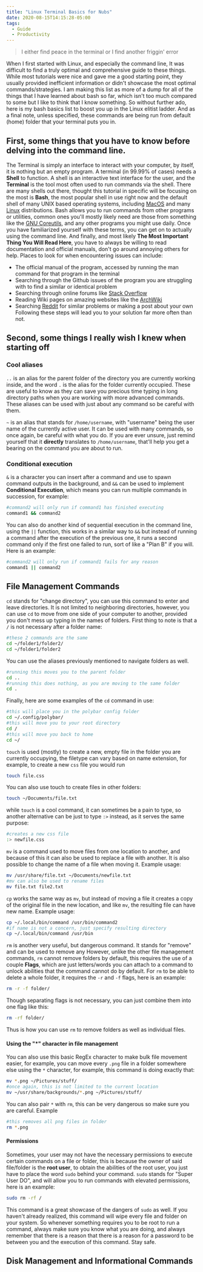 ```yaml
---
title: "Linux Terminal Basics for Nubs"
date: 2020-08-15T14:15:28-05:00
tags:
  - Guide
  - Productivity
---
```


> I either find peace in the terminal or I find another friggin' error

When I first started with Linux, and especially the command line, It was difficult to find a truly optimal and comprehensive guide to these things. While most tutorials were nice and gave me a good starting point, they usually provided inefficient information or didn't showcase the most optimal commands/strategies. I am making this list as more of a dump for all of the things that I have learned about bash so far, which isn't too much compared to some but I like to think that I know something. So without further ado, here is my bash basics list to boost you up in the Linux elitist ladder. And as a final note, unless specified, these commands are being run from default (home) folder that your terminal puts you in.

## First, some things that you have to know before delving into the command line.
The Terminal is simply an interface to interact with your computer, by itself, it is nothing but an empty program. A terminal (in 99.99% of cases) needs a **Shell** to function. A shell is an interactive text interface for the user, and the **Terminal** is the tool most often used to run commands via the shell. There are many shells out there, thought this tutorial in specific will be focusing on the most is **Bash**, the most popular shell in use right now and the default shell of many UNIX based operating systems, including [MacOS](https://en.wikipedia.org/wiki/MacOS) and many [Linux](https://en.wikipedia.org/wiki/Linux) distributions. Bash allows you to run commands from other programs or utilities, common ones you'll mostly likely need are those from something like the [GNU Coreutils](https://en.wikipedia.org/wiki/GNU_Core_Utilities), and any other programs you might use daily. Once you have familiarized yourself with these terms, you can get on to actually using the command line. And finally, and most likely **The Most Important Thing You Will Read Here**, you have to always be willing to read documentation and official manuals, don't go around annoying others for help. Places to look for when encountering issues can include:
  - The official manual of the program, accessed by running the man command for that program in the terminal
  - Searching through the Github issues of the program you are struggling with to find a similar or identical problem
  - Searching through online forums like [Stack Overflow](https://stackoverflow.com/)
  - Reading Wiki pages on amazing websites like the [ArchWiki](https://wiki.archlinux.org/)
  - Searching [Reddit](https://reddit.com) for similar problems or making a post about your own
Following these steps will lead you to your solution far more often than not.

## Second, some things I really wish I knew when starting off 


### Cool aliases
`..` is an alias for the parent folder of the directory you are currently working inside, and the word `.` is the alias for the folder currently occupied. These are useful to know as they can save you precious time typing in long directory paths when you are working with more advanced commands. These aliases can be used with just about any command so be careful with them.

`~` is an alias that stands for `/home/username`, with "username" being the user name of the currently active user. It can be used with many commands, so once again, be careful with what you do. If you are ever unsure, just remind yourself that it **directly** translates to `/home/username`, that'll help you get a bearing on the command you are about to run.


### Conditional execution

`&` is a character you can insert after a command and use to spawn command outputs in the background, and `&&` can be used to implement **Conditional Execution**, which means you can run multiple commands in succession, for example:
```sh
#command2 will only run if command1 has finished executing
command1 && command2
```
You can also do another kind of sequential execution in the command line, using the `||` function, this works in a similar way to `&&` but instead of running a command after the execution of the previous one, it runs a second command only if the first one failed to run, sort of like a "Plan B" if you will. Here is an example:
```sh
#command2 will only run if command1 fails for any reason
command1 || command2
```

## File Management Commands


`cd` stands for "change directory", you can use this command to enter and leave directories. It is not limited to neighboring directories, however, you can use `cd` to move from one side of your computer to another, provided you don't mess up typing in the names of folders. First thing to note is that a `/` is not necessary after a folder name:
```sh
#these 2 commands are the same
cd ~/folder1/folder2/
cd ~/folder1/folder2
```
You can use the aliases previously mentioned to navigate folders as well.
```sh
#running this moves you to the parent folder
cd ..
#running this does nothing, as you are moving to the same folder
cd .
```
Finally, here are some examples of the `cd` command in use:
```sh
#this will place you in the polybar config folder
cd ~/.config/polybar/
#this will move you to your root directory
cd /
#this will move you back to home
cd ~/
```

`touch` is used (mostly) to create a new, empty file in the folder you are currently occupying, the filetype can vary based on name extension, for example, to create a new `css` file you would run
```sh
touch file.css
```
You can also use touch to create files in other folders:
```sh
touch ~/Documents/file.txt
```
while `touch` is a cool command, it can sometimes be a pain to type, so another alternative can be just to type `:>` instead, as it serves the same purpose:
```sh
#creates a new css file
:> newfile.css
```

`mv` is a command used to move files from one location to another, and because of this it can also be used to replace a file with another. It is also possible to change the name of a file when moving it. Example usage:
```sh
mv /usr/share/file.txt ~/Documents/newfile.txt
#mv can also be used to rename files
mv file.txt file2.txt
```

`cp` works the same way as `mv`, but instead of moving a file it creates a copy of the original file in the new location, and like `mv`, the resulting file can have new name. Example usage:
```sh
cp ~/.local/bin/command /usr/bin/command2
#if name is not a concern, just specify resulting directory
cp ~/.local/bin/command /usr/bin
```

`rm` is another very useful, but dangerous command. It stands for "remove" and can be used to remove any 
However, unlike the other file management commands, `rm` cannot remove folders by default, this requires the use of a couple **Flags**, which are just letters/words you can attach to a command to unlock abilities that the command cannot do by default. For `rm` to be able to delete a whole folder, it requires the `-r` and `-f` flags, here is an example:
```sh
rm -r -f folder/
```
Though separating flags is not necessary, you can just combine them into one flag like this:
```sh
rm -rf folder/
```
Thus is how you can use `rm` to remove folders as well as individual files.

#### Using the "*" character in file management
You can also use this basic RegEx character to make bulk file movement easier, for example, you can move every `.png` file in a folder somewhere else using the `*` character, for example, this command is doing exactly that: 
```sh
mv *.png ~/Pictures/stuff/
#once again, this is not limited to the current location
mv ~/usr/share/backgrounds/*.png ~/Pictures/stuff/
```
You can also pair `*` with `rm`, this can be very dangerous so make sure you are careful. Example
```sh
#this removes all png files in folder
rm *.png
```

#### Permissions
Sometimes, your user may not have the necessary permissions to execute certain commands on a file or folder, this is because the owner of said file/folder is the **root user**, to obtain the abilities of the root user, you just have to place the word `sudo` behind your command. `sudo` stands for "Super User DO", and will allow you to run commands with elevated permissions, here is an example:
```sh
sudo rm -rf /
```
This command is a great showcase of the dangers of `sudo` as well. If you haven't already realized, this command will wipe every file and folder on your system. So whenever something requires you to be root to run a command, always make sure you know what you are doing, and always remember that there is a reason that there is a reason for a password to be between you and the execution of this command. Stay safe.

## Disk Management and Informational Commands

